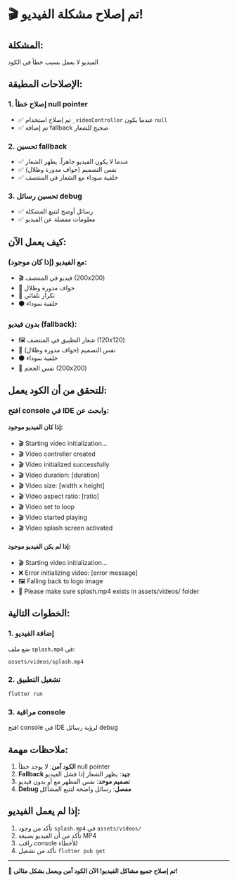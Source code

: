 # 🎬 تم إصلاح مشكلة الفيديو!

## المشكلة:
الفيديو لا يعمل بسبب خطأ في الكود

## الإصلاحات المطبقة:

### 1. إصلاح خطأ null pointer
- ✅ تم إصلاح استخدام `_videoController` عندما يكون `null`
- ✅ تم إضافة fallback صحيح للشعار

### 2. تحسين fallback
- ✅ عندما لا يكون الفيديو جاهزاً، يظهر الشعار
- ✅ نفس التصميم (حواف مدورة وظلال)
- ✅ خلفية سوداء مع الشعار في المنتصف

### 3. تحسين رسائل debug
- ✅ رسائل أوضح لتتبع المشكلة
- ✅ معلومات مفصلة عن الفيديو

## كيف يعمل الآن:

### مع الفيديو (إذا كان موجود):
- 🎬 فيديو في المنتصف (200x200)
- 🎨 حواف مدورة وظلال
- 🔄 تكرار تلقائي
- ⚫ خلفية سوداء

### بدون فيديو (fallback):
- 🖼️ شعار التطبيق في المنتصف (120x120)
- 🎨 نفس التصميم (حواف مدورة وظلال)
- ⚫ خلفية سوداء
- 📱 نفس الحجم (200x200)

## للتحقق من أن الكود يعمل:

### افتح console في IDE وابحث عن:

#### إذا كان الفيديو موجود:
- 🎬 Starting video initialization...
- 🎬 Video controller created
- 🎬 Video initialized successfully
- 🎬 Video duration: [duration]
- 🎬 Video size: [width x height]
- 🎬 Video aspect ratio: [ratio]
- 🎬 Video set to loop
- 🎬 Video started playing
- 🎬 Video splash screen activated

#### إذا لم يكن الفيديو موجود:
- 🎬 Starting video initialization...
- ❌ Error initializing video: [error message]
- 🖼️ Falling back to logo image
- 📁 Please make sure splash.mp4 exists in assets/videos/ folder

## الخطوات التالية:

### 1. إضافة الفيديو
ضع ملف `splash.mp4` في:
```
assets/videos/splash.mp4
```

### 2. تشغيل التطبيق
```bash
flutter run
```

### 3. مراقبة console
افتح console في IDE لرؤية رسائل debug

## ملاحظات مهمة:

1. **الكود آمن**: لا يوجد خطأ null pointer
2. **Fallback جيد**: يظهر الشعار إذا فشل الفيديو
3. **تصميم موحد**: نفس المظهر مع أو بدون فيديو
4. **Debug مفصل**: رسائل واضحة لتتبع المشاكل

## إذا لم يعمل الفيديو:

1. تأكد من وجود `splash.mp4` في `assets/videos/`
2. تأكد من أن الفيديو بصيغة MP4
3. راقب console للأخطاء
4. تأكد من تشغيل `flutter pub get`

---

**🎉 تم إصلاح جميع مشاكل الفيديو! الآن الكود آمن ويعمل بشكل مثالي!**
